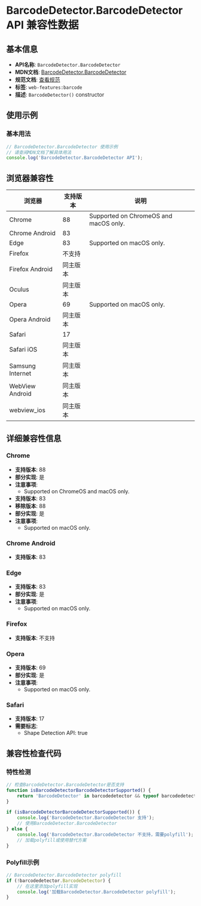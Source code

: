 # BarcodeDetector.BarcodeDetector API 兼容性数据

## 基本信息

- **API名称**: `BarcodeDetector.BarcodeDetector`
- **MDN文档**: [BarcodeDetector.BarcodeDetector](https://developer.mozilla.org/docs/Web/API/BarcodeDetector/BarcodeDetector)
- **规范文档**: [查看规范](https://wicg.github.io/shape-detection-api/#dom-barcodedetector-barcodedetector)
- **标签**: `web-features:barcode`
- **描述**: `BarcodeDetector()` constructor

## 使用示例

### 基本用法

```javascript
// BarcodeDetector.BarcodeDetector 使用示例
// 请查阅MDN文档了解具体用法
console.log('BarcodeDetector.BarcodeDetector API');
```

## 浏览器兼容性

| 浏览器 | 支持版本 | 说明 |
|--------|----------|------|
| Chrome | 88 | Supported on ChromeOS and macOS only. |
| Chrome Android | 83 |  |
| Edge | 83 | Supported on macOS only. |
| Firefox | 不支持 |  |
| Firefox Android | 同主版本 |  |
| Oculus | 同主版本 |  |
| Opera | 69 | Supported on macOS only. |
| Opera Android | 同主版本 |  |
| Safari | 17 |  |
| Safari iOS | 同主版本 |  |
| Samsung Internet | 同主版本 |  |
| WebView Android | 同主版本 |  |
| webview_ios | 同主版本 |  |

## 详细兼容性信息

### Chrome

- **支持版本**: 88
- **部分实现**: 是
- **注意事项**:
  - Supported on ChromeOS and macOS only.
- **支持版本**: 83
- **移除版本**: 88
- **部分实现**: 是
- **注意事项**:
  - Supported on macOS only.

### Chrome Android

- **支持版本**: 83

### Edge

- **支持版本**: 83
- **部分实现**: 是
- **注意事项**:
  - Supported on macOS only.

### Firefox

- **支持版本**: 不支持

### Opera

- **支持版本**: 69
- **部分实现**: 是
- **注意事项**:
  - Supported on macOS only.

### Safari

- **支持版本**: 17
- **需要标志**: 
  - Shape Detection API: true

## 兼容性检查代码

### 特性检测

```javascript
// 检查BarcodeDetector.BarcodeDetector是否支持
function isBarcodeDetectorBarcodeDetectorSupported() {
    return 'BarcodeDetector' in barcodedetector && typeof barcodedetector.BarcodeDetector === 'function';
}

if (isBarcodeDetectorBarcodeDetectorSupported()) {
    console.log('BarcodeDetector.BarcodeDetector 支持');
    // 使用BarcodeDetector.BarcodeDetector
} else {
    console.log('BarcodeDetector.BarcodeDetector 不支持，需要polyfill');
    // 加载polyfill或使用替代方案
}
```

### Polyfill示例

```javascript
// BarcodeDetector.BarcodeDetector polyfill
if (!barcodedetector.BarcodeDetector) {
    // 在这里添加polyfill实现
    console.log('加载BarcodeDetector.BarcodeDetector polyfill');
}
```

